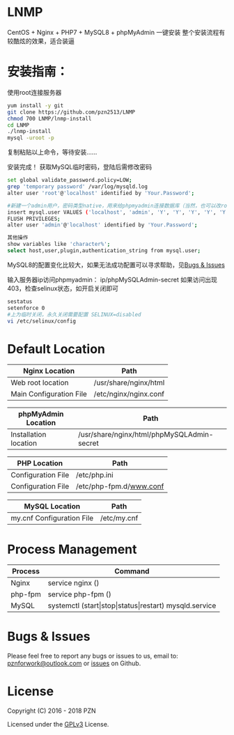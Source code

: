 # LNMP
CentOS + Nginx + PHP7 + MySQL8 + phpMyAdmin 一键安装
整个安装流程有较酷炫的效果，适合装逼

# 安装指南：
使用root连接服务器
```bash
yum install -y git
git clone https://github.com/pzn2513/LNMP
chmod 700 LNMP/lnmp-install
cd LNMP
./lnmp-install
mysql -uroot -p
```
复制粘贴以上命令，等待安装……


安装完成！
获取MySQL临时密码，登陆后需修改密码
```bash
set global validate_password.policy=LOW;
grep 'temporary password' /var/log/mysqld.log
alter user 'root'@'localhost' identified by 'Your.Password';

#新建一个admin用户，密码类型native，用来给phpmyadmin连接数据库（当然，也可以改root密码类型）
insert mysql.user VALUES ('localhost', 'admin', 'Y', 'Y', 'Y', 'Y', 'Y', 'Y', 'Y', 'Y', 'Y', 'Y', 'Y', 'Y', 'Y', 'Y', 'Y', 'Y', 'Y', 'Y', 'Y', 'Y', 'Y', 'Y', 'Y', 'Y', 'Y', 'Y', 'Y', 'Y', 'Y', '', '', '', '', '0', '0', '0', '0', 'mysql_native_password', '*84AAC12F54AB666ECFC2A83C676908C8BBC381B1', 'N', '2018-04-21 11:25:16', null, 'N', 'Y', 'Y', null, null, null);
FLUSH PRIVILEGES;
alter user 'admin'@'localhost' identified by 'Your.Password';

其他操作
show variables like 'character%';
select host,user,plugin,authentication_string from mysql.user;
```
MySQL8的配置变化比较大，如果无法成功配置可以寻求帮助，见[Bugs & Issues](#bugs--issues)

输入服务器ip访问phpmyadmin： ip/phpMySQLAdmin-secret
如果访问出现403，检查selinux状态，如开启关闭即可
```bash
sestatus
setenforce 0
#上为临时关闭，永久关闭需要配置 SELINUX=disabled
vi /etc/selinux/config
```

Default Location
================
| Nginx Location             | Path                                             |
|----------------------------|--------------------------------------------------|
| Web root location          | /usr/share/nginx/html                            |
| Main Configuration File    | /etc/nginx/nginx.conf                            |

| phpMyAdmin Location        | Path                                             |
|----------------------------|--------------------------------------------------|
| Installation location      | /usr/share/nginx/html/phpMySQLAdmin-secret       |

| PHP Location               | Path                                             |
|----------------------------|--------------------------------------------------|
| Configuration File         | /etc/php.ini                                     |
| Configuration File         | /etc/php-fpm.d/www.conf                                     |

| MySQL Location             | Path                                             |
|----------------------------|--------------------------------------------------|
| my.cnf Configuration File  | /etc/my.cnf                                      |


Process Management
==================
| Process     | Command                                                         |
|-------------|-----------------------------------------------------------------|
| Nginx       | service nginx ()                                                |
| php-fpm     | service php-fpm ()                                              |
| MySQL       | systemctl (start\|stop\|status\|restart) mysqld.service         |


Bugs & Issues
=============
Please feel free to report any bugs or issues to us, email to: pznforwork@outlook.com or [issues](https://github.com/pzn2513/LAMP-autoinstall/issues) on Github.


License
=======
Copyright (C) 2016 - 2018 PZN

Licensed under the [GPLv3](https://github.com/pzn2513/LICENSE/blob/master/README.md) License.
